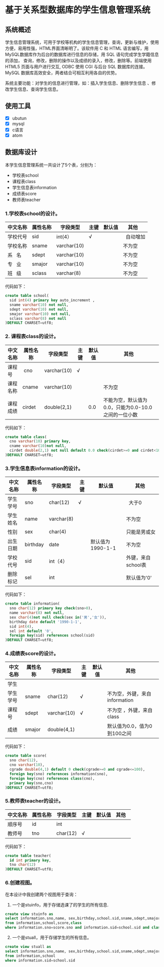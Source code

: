 # 基于关系型数据库的学生信息管理系统

## 系统概述
  学生信息管理系统，可用于学校等机构的学生信息管理，查询，更新与维护，使用方便，易用性强，HTML界面清晰明了。该软件用 C 和 HTML 语言编写，用MySQL数据库作为后台的数据库进行信息的存储，用 SQL 语句完成学生学籍信息的添加， 查询，修改，删除的操作以及成绩的录入，修改，删除等。前端使用 HTML5 页面与用户进行交互, ODBC 使用 CGI 与后台 SQL 数据库的连接。MySQL 数据库高效安全，两者结合可相互利用各自的优势。  
  
  系统主要功能：对学生的信息进行管理，如：插入学生信息、删除学生信息 、修改学生信息、查询学生信息。
## 使用工具
 - [x] ubutun   
 - [x] mysql  
 - [x] c语言  
 - [x] atom   
## 数据库设计  
本学生信息管理系统一共设计了5个表，分别为： 
* 学校表school  
* 课程表class 
* 学生信息表information  
* 成绩表score  
* 教师表teacher

### 1.学校表school的设计。 

中文名称 | 属性名称 | 字段类型 | 主键 | 默认值 | 其他   
--------|--------|--------|--------|--------|--------|
学校代号 |  sid | int(4） | √ |   |   自动增加|
学校名称 | sname | varchar(10) | |  |不为空 |
系   名 | sdept | varchar(10) |  |  |不为空 |
专   业 | smajor |varchar(10) |  |  |  不为空|
班   级 |sclass | varchar(8) |  |  | 不为空| 

代码如下：
```sql
create table school(
  sid int(4) primary key auto_increment ,
  sname varchar(10) not null,
  sdept varchar(10) not null,
  smajor varchar(10) not null,
  sclass varchar(8) not null
)DEFAULT CHARSET=utf8;
```
 
### 2. 课程表class的设计。  

中文名称 | 属性名称 | 字段类型 | 主键 | 默认值 | 其他   
--------|--------|--------|--------|--------|--------|
课程号 |  cno | varchar(10) | √ |  ||
课程名称 | cname | varchar(10) | |  |不为空 |
课程成绩 | cirdet | double(2,1) |  | 0.0 | 不能为空，默认值为0.0，只能为0.0-10.0之间的一位小数|

代码如下：
```sql
create table class(
  cno varchar(10) primary key,
  cname varchar(10)not null,
  cirdet double(2,1) not null default 0.0 check(cirdet>=0 and cirdet<10) 
)DEFAULT CHARSET=utf8;
```


### 3.学生信息表information的设计。 

中文名称 | 属性名称 | 字段类型 | 主键 | 默认值 | 其他   
--------|--------|--------|--------|--------|--------|
学生学号 |  sno | char(12) | √ |   |   大于0|
学生姓名 | name | varchar(8) | |  |不为空 |
性别 | sex | char(4) |  |  |只能是男或女|
出生日期 | birthday |date |  | 默认值为1990-1-1 |  不为空|
学校代号 |sid | int（4） |  |  | 外键，来自school表| 
删除标记|sel | int |  |  | 默认值为'0'| 

代码如下：
```sql
create table information(
  sno char(12) primary key check(sno>0),
  name varchar(8) not null,
  sex char(4)not null check(sex in('男','女')),
  birthday date default '1990-1-1',
  sid int(4),
  sel int default '0',
  foreign key(sid) references school(sid)
)DEFAULT CHARSET=utf8;
```

### 4.成绩表score的设计。 

中文名称 | 属性名称 | 字段类型 | 主键 | 默认值 | 其他   
--------|--------|--------|--------|--------|--------|
学生 |
学生学号 | sname | char(12) | √|  |不为空，外键，来自information|
课程号 | sdept | varchar(10) | √ |  |不为空 ，外键，来自class|
成绩 | smajor |double(4,1) |  |  |  默认值为0.0，值为0到100之间|

代码如下：
```sql
create table score(
  sno char(12),
  cno varchar(10),
  cgrade double(4,1) default 0 check(cgrade>=0 and cgrade<=100),
  foreign key(sno) references information(sno),
  foreign key(cno) references class(cno),
  primary key(sno,cno)
)DEFAULT CHARSET=utf8;
```


### 5.教师表teacher的设计。 

中文名称 | 属性名称 | 字段类型 | 主键 | 默认值 | 其他   
--------|--------|--------|--------|--------|--------|
顺序号 | id |int | |  ||
教师号 | tno | char(12) | √|  ||

代码如下：
```sql
create table teacher(
  id int primary key,
  tno char(12)
)DEFAULT CHARSET=utf8;
```

### 6.创建视图。 
在本设计中我创建两个视图用于查询：
1. 一个是stuinfo，用于存储选课了的学生的所有信息.
```sql
create view stuinfo as
select information.sno,name, sex,birthday,school.sid,sname,sdept,smajor,sclass,class.cno,cname,cirdet,cgrade
from information,school,score,class
where information.sno=score.sno and information.sid=school.sid and class.cno=score.cno
```
2. 一个是stuall，用于存储学生的所有信息。
```sql
create view stuall as
select information.sno,name, sex,birthday,school.sid,sname,sdept,smajor,sclass
from information,school
where information.sid=school.sid
```
